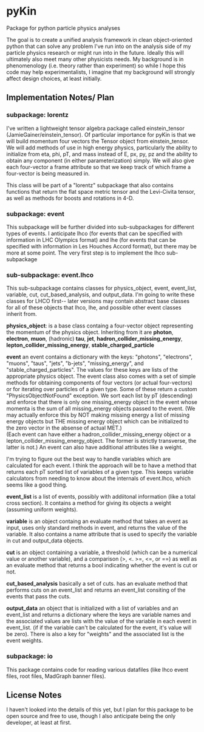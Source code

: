 # pyKin
Package for python particle physics analyses

The goal is to create a unified analysis framework in clean object-oriented python that can solve any problem I've run into on
the analysis side of my particle physics research or might run into in the future.  Ideally this will ultimately also meet
many other physicists needs.  My background is in phenomenology (i.e. theory rather than experiment) so while I hope this code 
may help experimentalists, I imagine that my background will strongly affect design choices, at least initially.

## Implementation Notes/ Plan

### subpackage: lorentz

I've written a lightweight tensor algebra package called einstein_tensor (JamieGainer/einstein_tensor).  Of particular
importance for pyKin is that we will build momentum four vectors the Tensor object from einstein_tensor.  We will add methods 
of use in high energy physics, particularly the ability to initialize from eta, phi, pT, and mass instead of E, px, py, pz 
and the ability to obtain any component (in either parameterization) simply.
We will also give each four-vector a frame attribute so that we keep track of which frame a four-vector is being
measured in.

This class will be part of a "lorentz" subpackage that also contains functions that return the flat space metric tensor and 
the Levi-Civita tensor, as well as methods for boosts and rotations in 4-D.

### subpackage: event

This subpackage will be further divided into sub-subpackages for different types of events.  I anticipate lhco (for 
events that can be specified with information in LHC Olympics format) and lhe (for events that can be specified with
information in Les Houches Accord format), but there may be more at some point.  The very first step is to implement the
lhco sub-subpackage

### sub-subpackage: event.lhco

This sub-subpackage contains classes for physics_object, event, event_list, variable, cut, cut_based_analysis, and 
output_data.  I'm going to write these classes for LHCO first-- later versions may contain abstract base classes for all
of these objects that lhco, lhe, and possible other event classes inherit from.

**physics_object**: is a base class containg a four-vector object representing the momentum of the physics object.
Inheriting from it are
**photon**, **electron**, **muon**, (hadronic) **tau**, **jet**, **hadron_collider_missing_energy**, 
**lepton_collider_missing_energy**, **stable_charged_particle**

**event** an event contains a dictionary with the keys: "photons", "electrons", "muons", "taus", "jets", "b-jets",
"missing_energy", and "stable_charged_particles".  The values for these keys are lists of the appropriate physics object.
The event class also comes with a set of simple methods for obtaining components of four vectors (or actual four-vectors)
or for iterating over particles of a given type.  Some of these return a custom "PhysicsObjectNotFound" exception.  We sort 
each list by pT (descending) and enforce that there is only one missing_energy object in the event whose momenta is the sum of 
all missing_energy objects passed to the event.  (We may actually enforce this by NOT making missing energy a list of missing energy objects but THE missing energy object which can be initialized to the zero vector in the absense of actual MET.)  
(Each event can have either a hadron_collider_missing_energy object or a
lepton_collider_missing_energy_object.  The former is strictly transverse, the latter is not.)  An event can also have
additional attributes like a weight.  

I'm trying to figure out the best way to handle variables which are calculated for each event.  I think the approach will be
to have a method that returns each pT sorted list of variables of a given type.  This keeps variable calculators from needing 
to know about the internals of event.lhco, which seems like a good thing.

**event_list** is a list of events, possibly with addiitonal information (like a total cross section).  It contains a method
for giving its objects a weight (assuming uniform weights).

**variable** is an object containg an evaluate method that takes an event as input, uses only standard methods in event, 
and returns the value of the variable.  It also contains a name attribute that is used to specify the variable in cut and output_data objects.

**cut** is an object containing a variable, a threshold (which can be a numerical value or another variable), and a comparison
(>, <. >=, <=, or ==) as well as an evaluate method that returns a bool indicating whether the event is cut or not.

**cut_based_analysis** basically a set of cuts.  has an evaluate method that performs cuts on an event_list and returns an 
event_list consiting of the events that pass the cuts.

**output_data** an object that is initialized with a list of variables and an event_list and returns a dictionary where the 
keys are variable names and the associated values are lists with the value of the variable in each event in event_list.  (if 
if the variable can't be calculated for the event, it's value will be zero).  There is also a key for "weights" and the 
associated list is the event weights.


### subpackage: io

This package contains code for reading various datafiles (like lhco event files, root files, MadGraph banner files).



## License Notes

I haven't looked into the details of this yet, but I plan for this package to be open source and free to use, though I also
anticipate being the only developer, at least at first.
